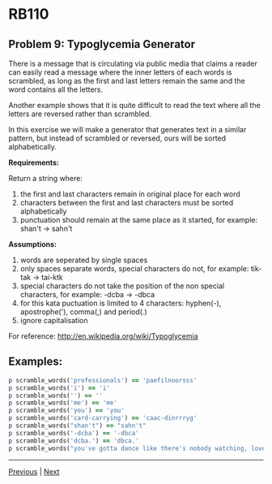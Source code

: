 # RB110
## Problem 9: Typoglycemia Generator

There is a message that is circulating via public media that claims a reader can easily read a message where the inner letters of each words is scrambled, as long as the first and last letters remain the same and the word contains all the letters.

Another example shows that it is quite difficult to read the text where all the letters are reversed rather than scrambled.

In this exercise we will make a generator that generates text in a similar pattern, but instead of scrambled or reversed, ours will be sorted alphabetically.

**Requirements:**

Return a string where:
1. the first and last characters remain in original place for each word
2. characters between the first and last characters must be sorted alphabetically
3. punctuation should remain at the same place as it started, for example: shan't -> sahn't

**Assumptions:**

1. words are seperated by single spaces
2. only spaces separate words, special characters do not, for example: tik-tak -> tai-ktk
3. special characters do not take the position of the non special characters, for example: -dcba -> -dbca
4. for this kata puctuation is limited to 4 characters: hyphen(-), apostrophe('), comma(,) and period(.)
5. ignore capitalisation

For reference: http://en.wikipedia.org/wiki/Typoglycemia

## Examples:

```ruby
p scramble_words('professionals') == 'paefilnoorsss'
p scramble_words('i') == 'i'
p scramble_words('') == ''
p scramble_words('me') == 'me'
p scramble_words('you') == 'you'
p scramble_words('card-carrying') == 'caac-dinrrryg'
p scramble_words("shan't") == "sahn't"
p scramble_words('-dcba') == '-dbca'
p scramble_words('dcba.') == 'dbca.'
p scramble_words("you've gotta dance like there's nobody watching, love like you'll never be hurt, sing like there's nobody listening, and live like it's heaven on earth.") == "you've gotta dacne like teehr's nbdooy wachintg, love like ylo'ul neevr be hrut, sing like teehr's nbdooy leiinnstg, and live like it's haeevn on earth."
```

---

[Previous](08.md) | [Next](10.md)
